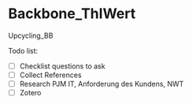 # Backbone_ThIWert
Upcycling_BB 

Todo list:
- [ ] Checklist questions to ask
- [ ] Collect References
- [ ] Research PJM IT, Anforderung des Kundens, NWT
- [ ] Zotero
